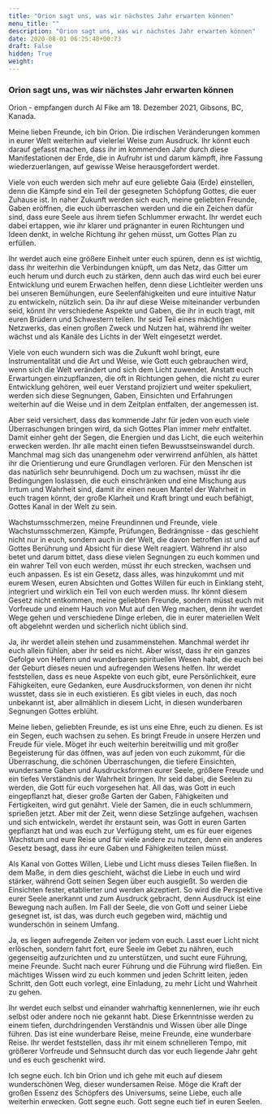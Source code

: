 ```yaml
---
title: "Orion sagt uns, was wir nächstes Jahr erwarten können"
menu_title: ""
description: "Orion sagt uns, was wir nächstes Jahr erwarten können"
date: 2020-08-01 06:25:48+00:73
draft: False
hidden: True
weight:
---
```

### Orion sagt uns, was wir nächstes Jahr erwarten können

Orion - empfangen durch Al Fike am 18. Dezember 2021, Gibsons, BC, Kanada.

Meine lieben Freunde, ich bin Orion. Die irdischen Veränderungen kommen in eurer Welt weiterhin auf vielerlei Weise zum Ausdruck. Ihr könnt euch darauf gefasst machen, dass ihr im kommenden Jahr durch diese Manifestationen der Erde, die in Aufruhr ist und darum kämpft, ihre Fassung wiederzuerlangen, auf gewisse Weise herausgefordert werdet.

Viele von euch werden sich mehr auf eure geliebte Gaia (Erde) einstellen, denn die Kämpfe sind ein Teil der gesegneten Schöpfung Gottes, die euer Zuhause ist. In naher Zukunft werden sich euch, meine geliebten Freunde, Gaben eröffnen, die euch überraschen werden und die ein Zeichen dafür sind, dass eure Seele aus ihrem tiefen Schlummer erwacht. Ihr werdet euch dabei ertappen, wie ihr klarer und prägnanter in euren Richtungen und Ideen denkt, in welche Richtung ihr gehen müsst, um Gottes Plan zu erfüllen.

Ihr werdet auch eine größere Einheit unter euch spüren, denn es ist wichtig, dass ihr weiterhin die Verbindungen knüpft, um das Netz, das Gitter um euch herum und durch euch zu stärken, denn auch das wird euch bei eurer Entwicklung und eurem Erwachen helfen, denn diese Lichtleiter werden uns bei unseren Bemühungen, eure Seelenfähigkeiten und eure intuitive Natur zu entwickeln, nützlich sein. Da ihr auf diese Weise miteinander verbunden seid, könnt ihr verschiedene Aspekte und Gaben, die ihr in euch tragt, mit euren Brüdern und Schwestern teilen. Ihr seid Teil eines mächtigen Netzwerks, das einen großen Zweck und Nutzen hat, während ihr weiter wächst und als Kanäle des Lichts in der Welt eingesetzt werdet.

Viele von euch wundern sich was die Zukunft wohl bringt, eure Instrumentalität und die Art und Weise, wie Gott euch gebrauchen wird, wenn sich die Welt verändert und sich dem Licht zuwendet. Anstatt euch Erwartungen einzupflanzen, die oft in Richtungen gehen, die nicht zu eurer Entwicklung gehören, weil euer Verstand projiziert und weiter spekuliert, werden sich diese Segnungen, Gaben, Einsichten und Erfahrungen weiterhin auf die Weise und in dem Zeitplan entfalten, der angemessen ist.

Aber seid versichert, dass das kommende Jahr für jeden von euch viele Überraschungen bringen wird, da sich Gottes Plan immer mehr entfaltet. Damit einher geht der Segen, die Energien und das Licht, die euch weiterhin erwecken werden. Ihr alle macht einen tiefen Bewusstseinswandel durch. Manchmal mag sich das unangenehm oder verwirrend anfühlen, als hättet ihr die Orientierung und eure Grundlagen verloren. Für den Menschen ist das natürlich sehr beunruhigend. Doch um zu wachsen, müsst ihr die Bedingungen loslassen, die euch einschränken und eine Mischung aus Irrtum und Wahrheit sind, damit ihr einen neuen Mantel der Wahrheit in euch tragen könnt, der große Klarheit und Kraft bringt und euch befähigt, Gottes Kanal in der Welt zu sein.

Wachstumsschmerzen, meine Freundinnen und Freunde, viele Wachstumsschmerzen, Kämpfe, Prüfungen, Bedrängnisse - das geschieht nicht nur in euch, sondern auch in der Welt, die davon betroffen ist und auf Gottes Berührung und Absicht für diese Welt reagiert. Während ihr also betet und darum bittet, dass diese vielen Segnungen zu euch kommen und ein wahrer Teil von euch werden, müsst ihr euch strecken, wachsen und euch anpassen. Es ist ein Gesetz, dass alles, was hinzukommt und mit eurem Wesen, euren Absichten und Gottes Willen für euch in Einklang steht, integriert und wirklich ein Teil von euch werden muss. Ihr könnt diesem Gesetz nicht entkommen, meine geliebten Freunde, sondern müsst euch mit Vorfreude und einem Hauch von Mut auf den Weg machen, denn ihr werdet Wege gehen und verschiedene Dinge erleben, die in eurer materiellen Welt oft abgelehnt werden und sicherlich nicht üblich sind.

Ja, ihr werdet allein stehen und zusammenstehen. Manchmal werdet ihr euch allein fühlen, aber ihr seid es nicht. Aber wisst, dass ihr ein ganzes Gefolge von Helfern und wunderbaren spirituellen Wesen habt, die euch bei der Geburt dieses neuen und aufregenden Wesens helfen. Ihr werdet feststellen, dass es neue Aspekte von euch gibt, eure Persönlichkeit, eure Fähigkeiten, eure Gedanken, eure Ausdrucksformen, von denen ihr nicht wusstet, dass sie in euch existieren. Es gibt vieles in euch, das noch unbekannt ist, aber allmählich in diesem Licht, in diesen wunderbaren Segnungen Gottes erblüht.

Meine lieben, geliebten Freunde, es ist uns eine Ehre, euch zu dienen. Es ist ein Segen, euch wachsen zu sehen. Es bringt Freude in unsere Herzen und Freude für viele. Möget ihr euch weiterhin bereitwillig und mit großer Begeisterung für das öffnen, was auf jeden von euch zukommt, für die Überraschung, die schönen Überraschungen, die tiefere Einsichten, wundersame Gaben und Ausdrucksformen eurer Seele, größere Freude und ein tiefes Verständnis der Wahrheit bringen. Ihr seid dabei, die Seelen zu werden, die Gott für euch vorgesehen hat. All das, was Gott in euch eingepflanzt hat, dieser große Garten der Gaben, Fähigkeiten und Fertigkeiten, wird gut genährt. Viele der Samen, die in euch schlummern, sprießen jetzt. Aber mit der Zeit, wenn diese Setzlinge aufgehen, wachsen und sich entwickeln, werdet ihr erstaunt sein, was Gott in euren Garten gepflanzt hat und was euch zur Verfügung steht, um es für euer eigenes Wachstum und eure Reise und für viele andere zu nutzen, denn ein anderes Gesetz besagt, dass ihr eure Gaben und Fähigkeiten teilen müsst.

Als Kanal von Gottes Willen, Liebe und Licht muss dieses Teilen fließen. In dem Maße, in dem dies geschieht, wächst die Liebe in euch und wird stärker, während Gott seinen Segen über euch ausgießt. So werden die Einsichten fester, etablierter und werden akzeptiert. So wird die Perspektive eurer Seele anerkannt und zum Ausdruck gebracht, denn Ausdruck ist eine Bewegung nach außen. Im Fall der Seele, die von Gott und seiner Liebe gesegnet ist, ist das, was durch euch gegeben wird, mächtig und wunderschön in seinem Umfang.

Ja, es liegen aufregende Zeiten vor jedem von euch. Lasst euer Licht nicht erlöschen, sondern fahrt fort, eure Seele im Gebet zu nähren, euch gegenseitig aufzurichten und zu unterstützen, und sucht eure Führung, meine Freunde. Sucht nach eurer Führung und die Führung wird fließen. Ein mächtiges Wissen wird zu euch kommen und jeden Schritt leiten, jeden Schritt, den Gott euch vorlegt, eine Einladung, zu mehr Licht und Wahrheit zu gehen.

Ihr werdet euch selbst und einander wahrhaftig kennenlernen, wie ihr euch selbst oder andere noch nie gekannt habt. Diese Erkenntnisse werden zu einem tiefen, durchdringenden Verständnis und Wissen über alle Dinge führen. Das ist eine wunderbare Reise, meine Freunde, eine wunderbare Reise. Ihr werdet feststellen, dass ihr mit einem schnelleren Tempo, mit größerer Vorfreude und Sehnsucht durch das vor euch liegende Jahr geht und es euch geschenkt wird.

Ich segne euch. Ich bin Orion und ich gehe mit euch auf diesem wunderschönen Weg, dieser wundersamen Reise. Möge die Kraft der großen Essenz des Schöpfers des Universums, seine Liebe, euch alle weiterhin erwecken. Gott segne euch. Gott segne euch tief in euren Seelen.
